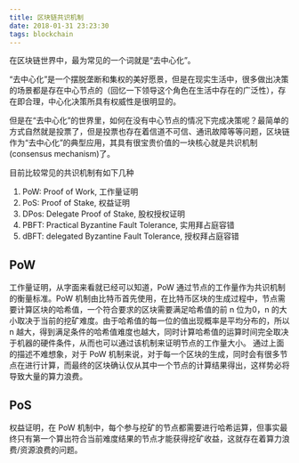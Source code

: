 ```yaml
---
title: 区块链共识机制
date: 2018-01-31 23:23:30
tags: blockchain
---
```


 在区块链世界中，最为常见的一个词就是“去中心化”。

“去中心化”是一个摆脱垄断和集权的美好愿景，但是在现实生活中，很多做出决策的场景都是存在中心节点的（回忆一下领导这个角色在生活中存在的广泛性），存在即合理，中心化决策所具有权威性是很明显的。

但是在“去中心化”的世界里，如何在没有中心节点的情况下完成决策呢？最简单的方式自然就是投票了，但是投票也存在着信道不可信、通讯故障等等问题，区块链作为“去中心化”的典型应用，其具有很宝贵价值的一块核心就是共识机制(consensus mechanism)了。

目前比较常见的共识机制有如下几种

1. PoW: Proof of Work, 工作量证明 
2. PoS: Proof of Stake, 权益证明
3. DPos: Delegate Proof of Stake, 股权授权证明
4. PBFT: Practical Byzantine Fault Tolerance, 实用拜占庭容错
5. dBFT: delegated Byzantine Fault Tolerance, 授权拜占庭容错

## PoW

工作量证明，从字面来看就已经可以知道，PoW 通过节点的工作量作为共识机制的衡量标准。PoW 机制由比特币首先使用，在比特币区块的生成过程中，节点需要计算区块的哈希值，一个符合要求的区块需要满足哈希值的前 n 位为0，n 的大小取决于当前的挖矿难度。由于哈希值的每一位的值出现概率是平均分布的，所以 n 越大，得到满足条件的哈希值难度也越大，同时计算哈希值的运算时间完全取决于机器的硬件条件，从而也可以通过该机制来证明节点的工作量大小。
通过上面的描述不难想象，对于 PoW 机制来说，对于每一个区块的生成，同时会有很多节点在进行计算，而最终的区块确认仅从其中一个节点的计算结果得出，这样势必将导致大量的算力浪费。

## PoS

权益证明，在 PoW 机制中，每个参与挖矿的节点都需要进行哈希运算，但事实最终只有第一个算出符合当前难度结果的节点才能获得挖矿收益，这就存在着算力浪费/资源浪费的问题。

